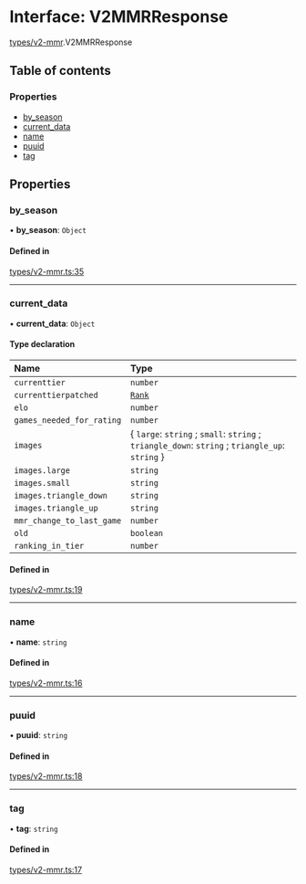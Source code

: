 # Interface: V2MMRResponse

[types/v2-mmr](../modules/types_v2_mmr.md).V2MMRResponse

## Table of contents

### Properties

- [by\_season](types_v2_mmr.V2MMRResponse.md#by_season)
- [current\_data](types_v2_mmr.V2MMRResponse.md#current_data)
- [name](types_v2_mmr.V2MMRResponse.md#name)
- [puuid](types_v2_mmr.V2MMRResponse.md#puuid)
- [tag](types_v2_mmr.V2MMRResponse.md#tag)

## Properties

### by\_season

• **by\_season**: `Object`

#### Defined in

[types/v2-mmr.ts:35](https://github.com/jameslinimk/unofficial-valorant-api/blob/3123117/package/src/types/v2-mmr.ts#L35)

___

### current\_data

• **current\_data**: `Object`

#### Type declaration

| Name | Type |
| :------ | :------ |
| `currenttier` | `number` |
| `currenttierpatched` | [`Rank`](../modules/types_general.md#rank) |
| `elo` | `number` |
| `games_needed_for_rating` | `number` |
| `images` | { `large`: `string` ; `small`: `string` ; `triangle_down`: `string` ; `triangle_up`: `string`  } |
| `images.large` | `string` |
| `images.small` | `string` |
| `images.triangle_down` | `string` |
| `images.triangle_up` | `string` |
| `mmr_change_to_last_game` | `number` |
| `old` | `boolean` |
| `ranking_in_tier` | `number` |

#### Defined in

[types/v2-mmr.ts:19](https://github.com/jameslinimk/unofficial-valorant-api/blob/3123117/package/src/types/v2-mmr.ts#L19)

___

### name

• **name**: `string`

#### Defined in

[types/v2-mmr.ts:16](https://github.com/jameslinimk/unofficial-valorant-api/blob/3123117/package/src/types/v2-mmr.ts#L16)

___

### puuid

• **puuid**: `string`

#### Defined in

[types/v2-mmr.ts:18](https://github.com/jameslinimk/unofficial-valorant-api/blob/3123117/package/src/types/v2-mmr.ts#L18)

___

### tag

• **tag**: `string`

#### Defined in

[types/v2-mmr.ts:17](https://github.com/jameslinimk/unofficial-valorant-api/blob/3123117/package/src/types/v2-mmr.ts#L17)
